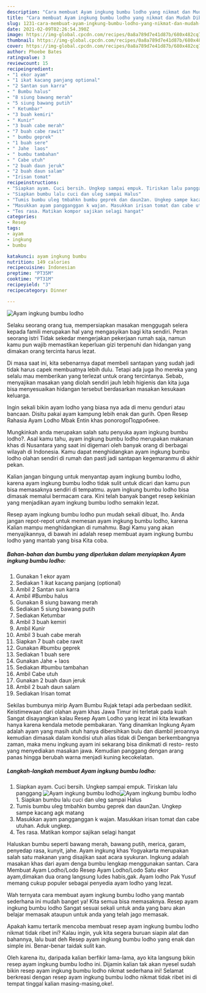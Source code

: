 ```yaml
---
description: "Cara membuat Ayam ingkung bumbu lodho yang nikmat dan Mudah Dibuat"
title: "Cara membuat Ayam ingkung bumbu lodho yang nikmat dan Mudah Dibuat"
slug: 1231-cara-membuat-ayam-ingkung-bumbu-lodho-yang-nikmat-dan-mudah-dibuat
date: 2021-02-09T02:26:54.390Z
image: https://img-global.cpcdn.com/recipes/0a8a789d7e41d87b/680x482cq70/ayam-ingkung-bumbu-lodho-foto-resep-utama.jpg
thumbnail: https://img-global.cpcdn.com/recipes/0a8a789d7e41d87b/680x482cq70/ayam-ingkung-bumbu-lodho-foto-resep-utama.jpg
cover: https://img-global.cpcdn.com/recipes/0a8a789d7e41d87b/680x482cq70/ayam-ingkung-bumbu-lodho-foto-resep-utama.jpg
author: Phoebe Bates
ratingvalue: 3
reviewcount: 15
recipeingredient:
- "1 ekor ayam"
- "1 ikat kacang panjang optional"
- "2 Santan sun karra"
- " Bumbu halus"
- "8 siung bawang merah"
- "5 siung bawang putih"
- " Ketumbar"
- "3 buah kemiri"
- " Kunir"
- "3 buah cabe merah"
- "7 buah cabe rawit"
- " bumbu geprek"
- "1 buah sere"
- " Jahe  laos"
- " bumbu tambahan"
- " Cabe utuh"
- "2 buah daun jeruk"
- "2 buah daun salam"
- "Irisan tomat"
recipeinstructions:
- "Siapkan ayam. Cuci bersih. Ungkep sampai empuk. Tiriskan lalu panggang"
- "Siapkan bumbu lalu cuci dan uleg sampai Halus"
- "Tumis bumbu uleg tmbahkn bumbu geprek dan daun2an. Ungkep sampe kacang agk matang"
- "Masukkan ayam pangganggan k wajan. Masukkan irisan tomat dan cabe utuhan. Aduk ungkep."
- "Tes rasa. Matikan kompor sajikan selagi hangat"
categories:
- Resep
tags:
- ayam
- ingkung
- bumbu

katakunci: ayam ingkung bumbu 
nutrition: 149 calories
recipecuisine: Indonesian
preptime: "PT35M"
cooktime: "PT31M"
recipeyield: "3"
recipecategory: Dinner

---
```



![Ayam ingkung bumbu lodho](https://img-global.cpcdn.com/recipes/0a8a789d7e41d87b/680x482cq70/ayam-ingkung-bumbu-lodho-foto-resep-utama.jpg)

Selaku seorang orang tua, mempersiapkan masakan menggugah selera kepada famili merupakan hal yang mengasyikan bagi kita sendiri. Peran seorang istri Tidak sekedar mengerjakan pekerjaan rumah saja, namun kamu pun wajib memastikan keperluan gizi terpenuhi dan hidangan yang dimakan orang tercinta harus lezat.

Di masa  saat ini, kita sebenarnya dapat membeli santapan yang sudah jadi tidak harus capek membuatnya lebih dulu. Tetapi ada juga lho mereka yang selalu mau memberikan yang terlezat untuk orang tercintanya. Sebab, menyajikan masakan yang diolah sendiri jauh lebih higienis dan kita juga bisa menyesuaikan hidangan tersebut berdasarkan masakan kesukaan keluarga. 

Ingin sekali bikin ayam lodho yang biasa nya ada di menu genduri atau bancaan. Disitu pakai ayam kampung lebih enak dan gurih. Open Resep Rahasia Ayam Lodho Mbak Entin khas ponorogoПодробнее.

Mungkinkah anda merupakan salah satu penyuka ayam ingkung bumbu lodho?. Asal kamu tahu, ayam ingkung bumbu lodho merupakan makanan khas di Nusantara yang saat ini digemari oleh banyak orang di berbagai wilayah di Indonesia. Kamu dapat menghidangkan ayam ingkung bumbu lodho olahan sendiri di rumah dan pasti jadi santapan kegemaranmu di akhir pekan.

Kalian jangan bingung untuk menyantap ayam ingkung bumbu lodho, karena ayam ingkung bumbu lodho tidak sulit untuk dicari dan kamu pun bisa memasaknya sendiri di tempatmu. ayam ingkung bumbu lodho bisa dimasak memalui bermacam cara. Kini telah banyak banget resep kekinian yang menjadikan ayam ingkung bumbu lodho semakin lezat.

Resep ayam ingkung bumbu lodho pun mudah sekali dibuat, lho. Anda jangan repot-repot untuk memesan ayam ingkung bumbu lodho, karena Kalian mampu menghidangkan di rumahmu. Bagi Kamu yang akan menyajikannya, di bawah ini adalah resep membuat ayam ingkung bumbu lodho yang mantab yang bisa Kita coba.

<!--inarticleads1-->

##### Bahan-bahan dan bumbu yang diperlukan dalam menyiapkan Ayam ingkung bumbu lodho:

1. Gunakan 1 ekor ayam
1. Sediakan 1 ikat kacang panjang (optional)
1. Ambil 2 Santan sun karra
1. Ambil  #Bumbu halus
1. Gunakan 8 siung bawang merah
1. Sediakan 5 siung bawang putih
1. Sediakan  Ketumbar
1. Ambil 3 buah kemiri
1. Ambil  Kunir
1. Ambil 3 buah cabe merah
1. Siapkan 7 buah cabe rawit
1. Gunakan  #bumbu geprek
1. Sediakan 1 buah sere
1. Gunakan  Jahe + laos
1. Sediakan  #bumbu tambahan
1. Ambil  Cabe utuh
1. Gunakan 2 buah daun jeruk
1. Ambil 2 buah daun salam
1. Sediakan Irisan tomat


Sekilas bumbunya mirip Ayam Bumbu Rujak tetapi ada perbedaan sedikit. Keistimewaan dari olahan ayam khas Jawa Timur ini terletak pada kuah Sangat disayangkan kalau Resep Ayam Lodho yang lezat ini kita lewatkan hanya karena kendala metode pembakaran. Yang dinamkan Ingkung Ayam adalah ayam yang masih utuh hanya dibersihkan bulu dan diambil jeroannya kemudian dimasak dalam kondisi utuh alias tidak di Dengan berkembangnya zaman, maka menu ingkung ayam ini sekarang bisa dinikmati di resto- resto yang menyediakan masakan jawa. Kemudian panggang dengan arang panas hingga berubah warna menjadi kuning kecokelatan. 

<!--inarticleads2-->

##### Langkah-langkah membuat Ayam ingkung bumbu lodho:

1. Siapkan ayam. Cuci bersih. Ungkep sampai empuk. Tiriskan lalu panggang
<img src="https://img-global.cpcdn.com/steps/6e2bc50e8bc6f32f/160x128cq70/ayam-ingkung-bumbu-lodho-langkah-memasak-1-foto.jpg" alt="Ayam ingkung bumbu lodho"><img src="https://img-global.cpcdn.com/steps/4a02d6f720c7b264/160x128cq70/ayam-ingkung-bumbu-lodho-langkah-memasak-1-foto.jpg" alt="Ayam ingkung bumbu lodho">1. Siapkan bumbu lalu cuci dan uleg sampai Halus
1. Tumis bumbu uleg tmbahkn bumbu geprek dan daun2an. Ungkep sampe kacang agk matang
1. Masukkan ayam pangganggan k wajan. Masukkan irisan tomat dan cabe utuhan. Aduk ungkep.
1. Tes rasa. Matikan kompor sajikan selagi hangat


Haluskan bumbu seperti bawang merah, bawang putih, merica, garam, penyedap rasa, kunyit, jahe. Ayam ingkung khas Yogyakarta merupakan salah satu makanan yang disajikan saat acara syukuran. Ingkung adalah masakan khas dari ayam denga bumbu lengkap menggunakan santan. Cara Membuat Ayam Lodho/Lodo Resep Ayam Lodho/Lodo Satu ekor ayam,dimakan dua orang langsung ludes habis,gak. Ayam lodho Pak Yusuf memang cukup populer sebagai penyedia ayam lodho yang lezat. 

Wah ternyata cara membuat ayam ingkung bumbu lodho yang mantab sederhana ini mudah banget ya! Kita semua bisa memasaknya. Resep ayam ingkung bumbu lodho Sangat sesuai sekali untuk anda yang baru akan belajar memasak ataupun untuk anda yang telah jago memasak.

Apakah kamu tertarik mencoba membuat resep ayam ingkung bumbu lodho nikmat tidak ribet ini? Kalau ingin, yuk kita segera buruan siapin alat dan bahannya, lalu buat deh Resep ayam ingkung bumbu lodho yang enak dan simple ini. Benar-benar taidak sulit kan. 

Oleh karena itu, daripada kalian berfikir lama-lama, ayo kita langsung bikin resep ayam ingkung bumbu lodho ini. Dijamin kalian tak akan nyesel sudah bikin resep ayam ingkung bumbu lodho nikmat sederhana ini! Selamat berkreasi dengan resep ayam ingkung bumbu lodho nikmat tidak ribet ini di tempat tinggal kalian masing-masing,oke!.

